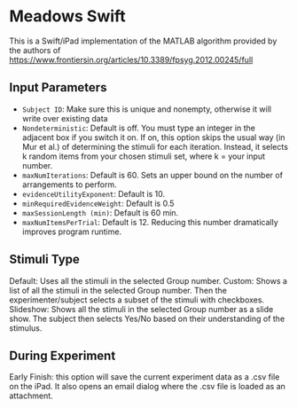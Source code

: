 # Meadows Swift
This is a Swift/iPad implementation of the MATLAB algorithm provided by the authors of 
https://www.frontiersin.org/articles/10.3389/fpsyg.2012.00245/full

## Input Parameters
- `Subject ID`:       Make sure this is unique and nonempty, otherwise it will write over existing data
- `Nondeterministic`: Default is off. You must type an integer in the adjacent box if you switch it on. If on, this option skips the usual way (in Mur et al.) of determining the stimuli for each iteration. Instead, it selects k random items from your chosen stimuli set, where k = your input number.
- `maxNumIterations`: Default is 60. Sets an upper bound on the number of arrangements to perform.
- `evidenceUtilityExponent`: Default is 10.
- `minRequiredEvidenceWeight`: Default is 0.5
- `maxSessionLength (min)`: Default is 60 min.
- `maxNumItemsPerTrial`: Default is 12. Reducing this number dramatically improves program runtime.
 
## Stimuli Type
Default: Uses all the stimuli in the selected Group number.
Custom: Shows a list of all the stimuli in the selected Group number. Then the experimenter/subject selects a subset of the stimuli with checkboxes.
Slideshow: Shows all the stimuli in the selected Group number as a slide show. The subject then selects Yes/No based on their understanding of the stimulus.
 
## During Experiment
Early Finish: this option will save the current experiment data as a .csv file on the iPad. It also opens an email dialog where the .csv file is loaded as an attachment.

